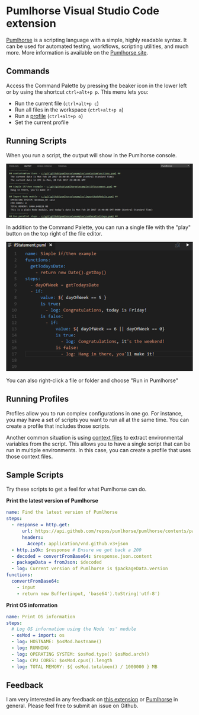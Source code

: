 # Pumlhorse Visual Studio Code extension

[Pumlhorse](http://pumlhorse.com) is a scripting language with a simple, highly readable syntax. It can be used for automated testing, workflows, scripting utilities, and much more. More information is available on the [Pumlhorse site](http://pumlhorse.com).

## Commands

Access the Command Palette by pressing the beaker icon in the lower left or by using the shortcut `ctrl+alt+p p`. This menu lets you:
* Run the current file (`ctrl+alt+p c`)
* Run all files in the workspace (`ctrl+alt+p a`)
* Run a [profile](http://pumlhorse.com/reference/engine/v2/profile_schema) (`ctrl+alt+p o`)
* Set the current profile

## Running Scripts

When you run a script, the output will show in the Pumlhorse console.

![](https://raw.githubusercontent.com/pumlhorse/pumlhorse-vscode/master/media/demo/output_console.png)

In addition to the Command Palette, you can run a single file with the "play" button on the top right of the file editor.

![](https://raw.githubusercontent.com/pumlhorse/pumlhorse-vscode/master/media/demo/file_editor.png)

You can also right-click a file or folder and choose "Run in Pumlhorse"

## Running Profiles

Profiles allow you to run complex configurations in one go. For instance, you may have a set of scripts you want to run
all at the same time. You can create a profile that includes those scripts.

Another common situation is using [context files](http://pumlhorse.com/reference/engine/v2/lessons/lesson6_advancedCommandLine#run-with-a-given-set-of-data) to extract environmental variables from the script. This allows you to have a single script that can be run in multiple 
environments. In this case, you can create a profile that uses those context files.

## Sample Scripts

Try these scripts to get a feel for what Pumlhorse can do.

**Print the latest version of Pumlhorse**

```yaml
name: Find the latest version of Pumlhorse
steps:
  - response = http.get:
      url: https://api.github.com/repos/pumlhorse/pumlhorse/contents/package.json
      headers:
        Accept: application/vnd.github.v3+json
  - http.isOk: $response # Ensure we got back a 200
  - decoded = convertFromBase64: $response.json.content
  - packageData = fromJson: $decoded
  - log: Current version of Pumlhorse is $packageData.version
functions:
  convertFromBase64:
    - input
    - return new Buffer(input, 'base64').toString('utf-8')
```

**Print OS information**

```yaml
name: Print OS information
steps:
  # Log OS information using the Node 'os' module
  - osMod = import: os
  - log: HOSTNAME: $osMod.hostname()
  - log: RUNNING
  - log: OPERATING SYSTEM: $osMod.type() $osMod.arch()
  - log: CPU CORES: $osMod.cpus().length
  - log: TOTAL MEMORY: ${ osMod.totalmem() / 1000000 } MB
```

## Feedback

I am very interested in any feedback on [this extension](https://github.com/pumlhorse/pumlhorse-vscode) or [Pumlhorse](https://github.com/pumlhorse/pumlhorse) in general. Please feel free to submit an issue on Github.
